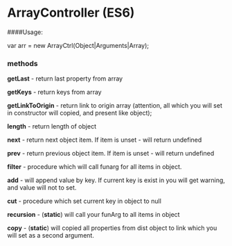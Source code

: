 # ArrayController (ES6)

####Usage:

var arr = new ArrayCtrl(Object|Arguments|Array);

### methods

**getLast** - return last property from array

**getKeys** - return keys from array

**getLinkToOrigin** - return link to origin array (attention, all which you will set in constructor will copied, and present like object);

**length** - return length of object

**next** - return next object item. If item is unset - will return undefined

**prev** - return previous object item. If item is unset - will return undefined

**filter** - procedure which will call funarg for all items in object.

**add** - will append value by key. If current key is exist in you will get warning, and value will not to set.

**cut** - procedure which set current key in object to null

**recursion** - (**static**) will call your funArg to all items in object

**copy** - (**static**) will copied all properties from dist object to link which you will set as a second argument.  
